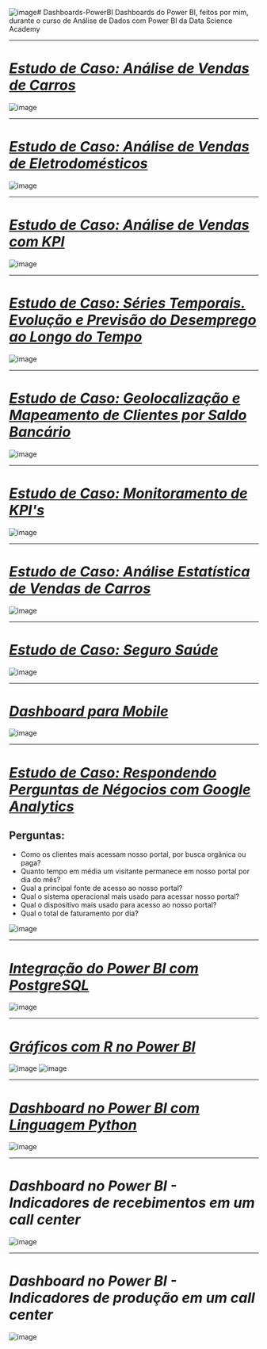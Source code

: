 ![image](https://github.com/kennedyanst/Dashboards-PowerBI/assets/90532605/57f10277-1dca-411b-8e36-da37339fec3c)# Dashboards-PowerBI
 Dashboards do Power BI, feitos por mim, durante o curso de Análise de Dados com Power BI da Data Science Academy
***
# *[Estudo de Caso: Análise de Vendas de Carros](https://github.com/kennedyanst/Dashboards-PowerBI/tree/main/Primeiros%20Passos%20com%20Power%20BI)*
![image](https://user-images.githubusercontent.com/90532605/193088671-3451e5d4-74a8-4837-ae13-8247720507ba.png)
***
# *[Estudo de Caso: Análise de Vendas de Eletrodomésticos](https://github.com/kennedyanst/Dashboards-PowerBI/tree/main/Business%20Intelligence%20no%20Power%20BI)*
![image](https://user-images.githubusercontent.com/90532605/193091993-2e59741d-bd2c-41d6-93db-0ca4e27a59b3.png)
***
# *[Estudo de Caso: Análise de Vendas com KPI](https://github.com/kennedyanst/Dashboards-PowerBI/tree/main/Dashboard_KPI)*
![image](https://user-images.githubusercontent.com/90532605/193110685-2902f1b9-4486-45b2-8bcb-59b72be6783d.png)
***
# *[Estudo de Caso: Séries Temporais. Evolução e Previsão do Desemprego ao Longo do Tempo](https://github.com/kennedyanst/Dashboards-PowerBI/tree/main/S%C3%A9ries%20Temporais)*
![image](https://user-images.githubusercontent.com/90532605/193125861-1087f35c-094d-45c4-a997-6d48ecd6e779.png)
***
# *[Estudo de Caso: Geolocalização e Mapeamento de Clientes por Saldo Bancário](https://github.com/kennedyanst/Dashboards-PowerBI/tree/main/Geolocalizacao)*
![image](https://user-images.githubusercontent.com/90532605/193128513-cca39c66-4dba-4b45-a8dc-e41a8be5f944.png)
***
# *[Estudo de Caso: Monitoramento de KPI's](https://github.com/kennedyanst/Dashboards-PowerBI/tree/main/Monitoramento_KPI)*
![image](https://user-images.githubusercontent.com/90532605/193129831-9308dab1-10c8-4b39-a8c2-17c54b156547.png)
***
# *[Estudo de Caso: Análise Estatística de Vendas de Carros](https://github.com/kennedyanst/Dashboards-PowerBI/tree/main/Estatistica)*
![image](https://user-images.githubusercontent.com/90532605/193169470-bfbce0a1-a9b9-414f-8fde-1a5b0c1c14f3.png)
***
# *[Estudo de Caso: Seguro Saúde](https://github.com/kennedyanst/Dashboards-PowerBI/tree/main/Dashboards%20Interativos)*
![image](https://user-images.githubusercontent.com/90532605/193171127-8c1ae4d4-d0f9-4686-9362-cff9b0665e10.png)
***
# *[Dashboard para Mobile](https://github.com/kennedyanst/Dashboards-PowerBI/tree/main/Dashboards%20Interativos)*
![image](https://user-images.githubusercontent.com/90532605/193174124-8143fe44-c3a0-4e13-99b0-9709782cb7cb.png)
***
# *[Estudo de Caso: Respondendo Perguntas de Négocios com Google Analytics](https://github.com/kennedyanst/Dashboards-PowerBI/tree/main/Google%20Analytics)*

## Perguntas:
* Como os clientes mais acessam nosso portal, por busca orgânica ou paga?
* Quanto tempo em média um visitante permanece em nosso portal por dia do mês?
* Qual a principal fonte de acesso ao nosso portal?
* Qual o sistema operacional mais usado para acessar nosso portal?
* Qual o dispositivo mais usado para acesso ao nosso portal?
* Qual o total de faturamento por dia?

![image](https://user-images.githubusercontent.com/90532605/193175123-4a4ccb8c-547b-4ae0-82e6-62b6eda561c0.png)
***
# *[Integração do Power BI com PostgreSQL](https://github.com/kennedyanst/Dashboards-PowerBI/tree/main/Power%20BI%20e%20PostgreSQL)*
![image](https://user-images.githubusercontent.com/90532605/193176287-4811b552-8484-4c0f-9e86-c127347f7d8c.png)
***
# *[Gráficos com R no Power BI](https://github.com/kennedyanst/Dashboards-PowerBI/tree/main/Power%20BI%20com%20R)*
![image](https://user-images.githubusercontent.com/90532605/193432923-c876b528-0d70-407a-b4b6-b4b4f4e08906.png)
![image](https://user-images.githubusercontent.com/90532605/193432959-33a01f2a-ff00-4b36-8086-eb90b6e08a89.png)
***
# *[Dashboard no Power BI com Linguagem Python](https://github.com/kennedyanst/Dashboards-PowerBI/tree/main/Power%20BI%20com%20Python)*
![image](https://user-images.githubusercontent.com/90532605/193481275-195e35a7-aac3-4c30-9bd1-3b2c529b2ece.png)
***
# *Dashboard no Power BI - Indicadores de recebimentos em um call center*
![image](https://github.com/kennedyanst/Dashboards-PowerBI/assets/90532605/10afd8e5-a865-464d-aab7-2bdcf0ff8e58)
***
# *Dashboard no Power BI - Indicadores de produção em um call center*
![image](https://github.com/kennedyanst/Dashboards-PowerBI/assets/90532605/8c0ba540-9732-4867-9eb7-0dc751038d16)
